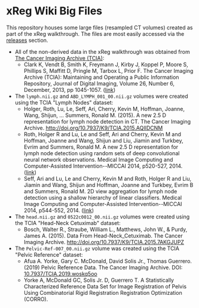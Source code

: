 # xReg Wiki Big Files
This repository houses some large files (resampled CT volumes) created as part of the xReg walkthrough.
The files are most easily accessed via the [releases](../../releases) section.

* All of the non-derived data in the xReg walkthrough was obtained from [The Cancer Imaging Archive (TCIA)](https://www.cancerimagingarchive.net):
  * Clark K, Vendt B, Smith K, Freymann J, Kirby J, Koppel P, Moore S, Phillips S, Maffitt D, Pringle M, Tarbox L, Prior F. The Cancer Imaging Archive (TCIA): Maintaining and Operating a Public Information Repository, Journal of Digital Imaging, Volume 26, Number 6, December, 2013, pp 1045-1057. ([link](http://link.springer.com/article/10.1007%2Fs10278-013-9622-7))
* The `lymph.nii.gz` and `ABD_LYMPH_001_00.nii.gz` volumes were created using the TCIA "Lymph Nodes" dataset:
  * Holger, Roth, Lu, Le, Seff, Ari, Cherry, Kevin M, Hoffman, Joanne, Wang, Shijun, … Summers, Ronald M. (2015). A new 2.5 D representation for lymph node detection in CT. The Cancer Imaging Archive. http://doi.org/10.7937/K9/TCIA.2015.AQIIDCNM
  * Roth, Holger R and Lu, Le and Seff, Ari and Cherry, Kevin M and Hoffman, Joanne and Wang, Shijun and Liu, Jiamin and Turkbey, Evrim and Summers, Ronald M. A new 2.5 D representation for lymph node detection using random sets of deep convolutional neural network observations. Medical Image Computing and Computer-Assisted Intervention--MICCAI 2014, p520-527, 2014. ([link](https://arxiv.org/abs/1406.2639))
  * Seff, Ari and Lu, Le and Cherry, Kevin M and Roth, Holger R and Liu, Jiamin and Wang, Shijun and Hoffman, Joanne and Turkbey, Evrim B and Summers, Ronald M. 2D view aggregation for lymph node detection using a shallow hierarchy of linear classifiers. Medical Image Computing and Computer-Assisted Intervention--MICCAI 2014, p544-552, 2014. ([link](https://arxiv.org/abs/1408.3337))
* The `head.nii.gz` and `0522c0012_00.nii.gz` volumes were created using the TCIA "Head-Neck Cetuximab" dataset:
  * Bosch, Walter R., Straube, William L., Matthews, John W., & Purdy, James A. (2015). Data From Head-Neck_Cetuximab. The Cancer Imaging Archive. http://doi.org/10.7937/K9/TCIA.2015.7AKGJUPZ
* The `Pelvic-Ref-007_00.nii.gz` volume was created using the TCIA "Pelvic Reference" dataset:
  * Afua A. Yorke, Gary C. McDonald,  David Solis Jr., Thomas Guerrero. (2019) Pelvic Reference Data. The Cancer Imaging Archive. DOI: [10.7937/TCIA.2019.woskq5oo](https://doi.org/10.7937/TCIA.2019.woskq5oo)
  * Yorke A, McDonald GC, Solis Jr. D, Guerrero T. A Statistically Characterized Reference Data Set for Image Registration of Pelvis Using Combinatorial Rigid Registration Registration Optimization (CORRO).

